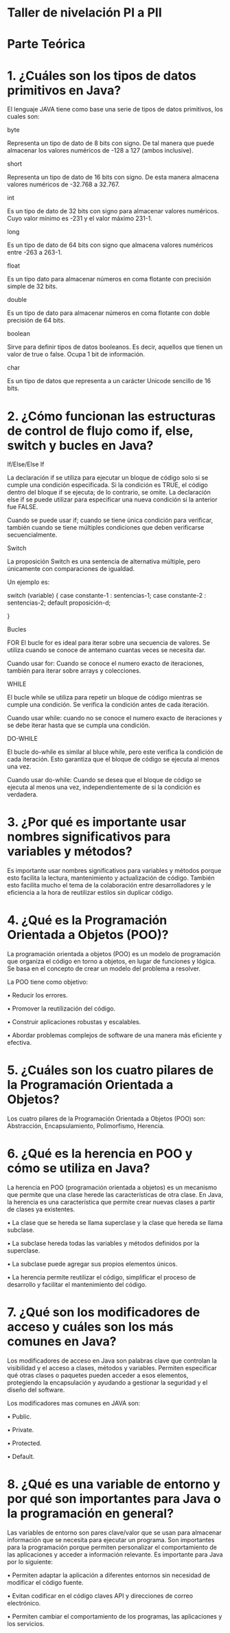 #  Taller de nivelación PI a PII

#  Parte Teórica
#  1. ¿Cuáles son los tipos de datos primitivos en Java?

El lenguaje JAVA tiene como base una serie de tipos de datos primitivos, los cuales son:

byte

Representa un tipo de dato de 8 bits con signo. De tal manera que puede almacenar los valores numéricos de -128 a 127 (ambos inclusive).

short

Representa un tipo de dato de 16 bits con signo. De esta manera almacena valores numéricos de -32.768 a 32.767.

int

Es un tipo de dato de 32 bits con signo para almacenar valores numéricos. Cuyo valor mínimo es -231 y el valor máximo 231-1.

long

Es un tipo de dato de 64 bits con signo que almacena valores numéricos entre -263 a 263-1.

float

Es un tipo dato para almacenar números en coma flotante con precisión simple de 32 bits.

double

Es un tipo de dato para almacenar números en coma flotante con doble precisión de 64 bits.

boolean

Sirve para definir tipos de datos booleanos. Es decir, aquellos que tienen un valor de true o false. Ocupa 1 bit de información.

char

Es un tipo de datos que representa a un carácter Unicode sencillo de 16 bits.

#  2. ¿Cómo funcionan las estructuras de control de flujo como if, else, switch y bucles en Java?

If/Else/Else If

La declaración if se utiliza para ejecutar un bloque de código solo si se cumple una condición especificada. Si la condición es TRUE, el código dentro del bloque if se ejecuta; de lo contrario, se omite. La declaración else if se puede utilizar para especificar una nueva condición si la anterior fue FALSE.

Cuando se puede usar if; cuando se tiene única condición para verificar, también cuando se tiene múltiples condiciones que deben verificarse secuencialmente.

Switch

La proposición Switch es una sentencia de alternativa múltiple, pero únicamente con comparaciones de igualdad.

Un ejemplo es:

  switch (variable) { 
  case  constante-1 :  sentencias-1;
  case  constante-2 :  sentencias-2;
  default  proposición-d;
  
}

Bucles

FOR
El bucle for es ideal para iterar sobre una secuencia de valores. Se utiliza cuando se conoce de antemano cuantas veces se necesita dar.

Cuando usar for: Cuando se conoce el numero exacto de iteraciones, también para iterar sobre arrays y colecciones.

WHILE

El bucle while se utiliza para repetir un bloque de código mientras se cumple una condición. Se verifica la condición antes de cada iteración.

Cuando usar while: cuando no se conoce el numero exacto de iteraciones y se debe iterar hasta que se cumpla una condición.

DO-WHILE

El bucle do-while es similar al bluce while, pero este verifica la condición de cada iteración. Esto garantiza que el bloque de código se ejecuta al menos una vez.

Cuando usar do-while: Cuando se desea que el bloque de código se ejecuta al menos una vez, independientemente de si la condición es verdadera.

# 3. ¿Por qué es importante usar nombres significativos para variables y métodos?

Es importante usar nombres significativos para variables y métodos porque esto facilita la lectura, mantenimiento y actualización de código. También esto facilita mucho el tema de la colaboración entre desarrolladores y le eficiencia a la hora de reutilizar estilos sin duplicar código.

# 4. ¿Qué es la Programación Orientada a Objetos (POO)?

La programación orientada a objetos (POO) es un modelo de programación que organiza el código en torno a objetos, en lugar de funciones y lógica. Se basa en el concepto de crear un modelo del problema a resolver. 

La POO tiene como objetivo: 

•	Reducir los errores.

•	Promover la reutilización del código.

•	Construir aplicaciones robustas y escalables.

•	Abordar problemas complejos de software de una manera más eficiente y efectiva.

# 5. ¿Cuáles son los cuatro pilares de la Programación Orientada a Objetos?

Los cuatro pilares de la Programación Orientada a Objetos (POO) son: Abstracción, Encapsulamiento, Polimorfismo, Herencia.

# 6. ¿Qué es la herencia en POO y cómo se utiliza en Java?

La herencia en POO (programación orientada a objetos) es un mecanismo que permite que una clase herede las características de otra clase. En Java, la herencia es una característica que permite crear nuevas clases a partir de clases ya existentes.

•	La clase que se hereda se llama superclase y la clase que hereda se llama subclase.
 
•	La subclase hereda todas las variables y métodos definidos por la superclase. 

•	La subclase puede agregar sus propios elementos únicos.
 
•	La herencia permite reutilizar el código, simplificar el proceso de desarrollo y facilitar el mantenimiento del código.

# 7. ¿Qué son los modificadores de acceso y cuáles son los más comunes en Java?

Los modificadores de acceso en Java son palabras clave que controlan la visibilidad y el acceso a clases, métodos y variables. Permiten especificar qué otras clases o paquetes pueden acceder a esos elementos, protegiendo la encapsulación y ayudando a gestionar la seguridad y el diseño del software.

Los modificadores mas comunes en JAVA son:

•	Public.

•	Private.

•	Protected.

•	Default.

# 8. ¿Qué es una variable de entorno y por qué son importantes para Java o la programación en general?

Las variables de entorno son pares clave/valor que se usan para almacenar información que se necesita para ejecutar un programa. Son importantes para la programación porque permiten personalizar el comportamiento de las aplicaciones y acceder a información relevante. Es importante para Java por lo siguiente:

•	Permiten adaptar la aplicación a diferentes entornos sin necesidad de modificar el código fuente. 

•	Evitan codificar en el código claves API y direcciones de correo electrónico. 

•	Permiten cambiar el comportamiento de los programas, las aplicaciones y los servicios.
